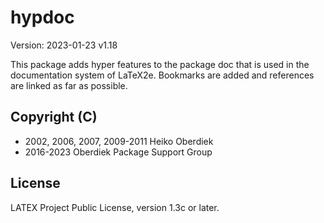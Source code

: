 # hypdoc

Version: 2023-01-23 v1.18

This package adds hyper features to the package
doc that is used in the documentation
system of LaTeX2e. Bookmarks are added and references
are linked as far as possible.


## Copyright (C)
* 2002, 2006, 2007, 2009-2011 Heiko Oberdiek
* 2016-2023        Oberdiek Package Support Group

## License
LATEX Project Public License, version 1.3c or later.
